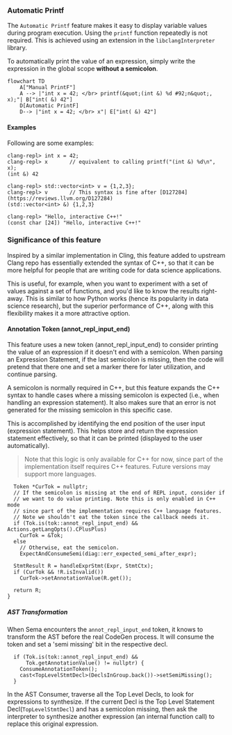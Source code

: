 ### Automatic Printf
The `Automatic Printf` feature makes it easy to display variable values during 
program execution. Using the `printf` function repeatedly is not required. 
This is achieved using an extension in the `libclangInterpreter` library.

To automatically print the value of an expression, simply write the expression 
in the global scope **without a semicolon**.

```mermaid
flowchart TD
    A["Manual PrintF"]
    A --> |"int x = 42; </br> printf(&quot;(int &) %d #92;n&quot;, x);"| B["int( &) 42"]
    D[Automatic PrintF]
    D--> |"int x = 42; </br> x"| E["int( &) 42"]
```    

#### Examples

Following are some examples:

```
clang-repl> int x = 42;
clang-repl> x       // equivalent to calling printf("(int &) %d\n", x);
(int &) 42

clang-repl> std::vector<int> v = {1,2,3};
clang-repl> v       // This syntax is fine after [D127284](https://reviews.llvm.org/D127284)
(std::vector<int> &) {1,2,3}

clang-repl> "Hello, interactive C++!"
(const char [24]) "Hello, interactive C++!"
```

### Significance of this feature
Inspired by a similar implementation in Cling, this feature added to upstream 
Clang repo has essentially extended the syntax of C++, so that it can be 
more helpful for people that are writing code for data science applications.
 
This is useful, for example, when you want to experiment with a set of values 
against a set of functions, and you'd like to know the results right-away. 
This is similar to how Python works (hence its popularity in data science 
research), but the superior performance of C++, along with this flexibility 
makes it a more attractive option.

#### Annotation Token (annot_repl_input_end)
This feature uses a new token (annot_repl_input_end) to consider printing the 
value of an expression if it doesn't end with a semicolon. When parsing an 
Expression Statement, if the last semicolon is missing, then the code will 
pretend that there one and set a marker there for later utilization, and 
continue parsing.

A semicolon is normally required in C++, but this feature expands the C++ 
syntax to handle cases where a missing semicolon is expected (i.e., when 
handling an expression statement). It also makes sure that an error is not 
generated for the missing semicolon in this specific case. 

This is accomplished by identifying the end position of the user input 
(expression statement). This helps store and return the expression statement 
effectively, so that it can be printed (displayed to the user automatically).

> Note that this logic is only available for C++ for now, since part of the 
implementation itself requires C++ features. Future versions may support more 
languages.

```
  Token *CurTok = nullptr;
  // If the semicolon is missing at the end of REPL input, consider if
  // we want to do value printing. Note this is only enabled in C++ mode
  // since part of the implementation requires C++ language features.
  // Note we shouldn't eat the token since the callback needs it.
  if (Tok.is(tok::annot_repl_input_end) && Actions.getLangOpts().CPlusPlus)
    CurTok = &Tok;
  else
    // Otherwise, eat the semicolon.
    ExpectAndConsumeSemi(diag::err_expected_semi_after_expr);

  StmtResult R = handleExprStmt(Expr, StmtCtx);
  if (CurTok && !R.isInvalid())
    CurTok->setAnnotationValue(R.get());

  return R;
}
```

##### AST Transformation

When Sema encounters the `annot_repl_input_end` token, it knows to transform 
the AST before the real CodeGen process. It will consume the token and set a 
'semi missing' bit in the respective decl.

```
  if (Tok.is(tok::annot_repl_input_end) &&
      Tok.getAnnotationValue() != nullptr) {
    ConsumeAnnotationToken();
    cast<TopLevelStmtDecl>(DeclsInGroup.back())->setSemiMissing();
  }
```

In the AST Consumer, traverse all the Top Level Decls, to look for expressions to synthesize. If the current Decl is the Top Level Statement Decl(`TopLevelStmtDecl`) and has a semicolon missing, then ask the interpreter to synthesize another expression (an internal function call) to replace this original expression.
